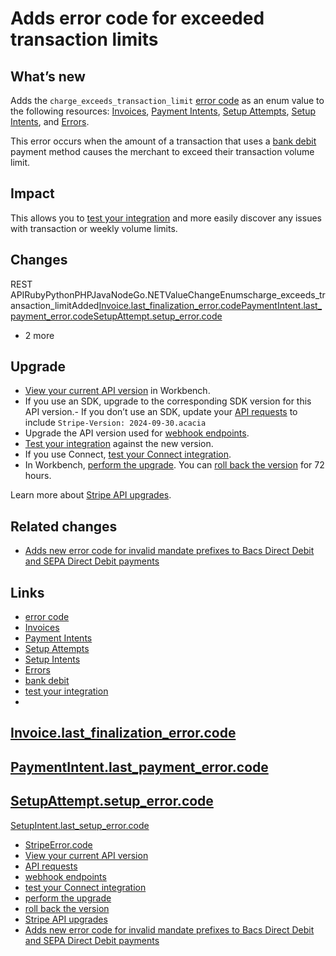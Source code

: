 # Adds error code for exceeded transaction limits

## What’s new

Adds the `charge_exceeds_transaction_limit` [error
code](https://docs.stripe.com/error-codes#charge-exceeds-source-limit) as an
enum value to the following resources:
[Invoices](https://docs.stripe.com/api/invoices), [Payment
Intents](https://docs.stripe.com/api/payment_intents), [Setup
Attempts](https://docs.stripe.com/api/setup_attempts), [Setup
Intents](https://docs.stripe.com/api/setup_intents), and
[Errors](https://docs.stripe.com/api/errors).

This error occurs when the amount of a transaction that uses a [bank
debit](https://docs.stripe.com/payments/bank-debits) payment method causes the
merchant to exceed their transaction volume limit.

## Impact

This allows you to [test your integration](https://docs.stripe.com/testing) and
more easily discover any issues with transaction or weekly volume limits.

## Changes

REST
APIRubyPythonPHPJavaNodeGo.NETValueChangeEnumscharge_exceeds_transaction_limitAdded[Invoice.last_finalization_error.code](https://docs.stripe.com/api/invoices/object#invoice_object-last_finalization_error-code)[PaymentIntent.last_payment_error.code](https://docs.stripe.com/api/payment_intents/object#payment_intent_object-last_payment_error-code)[SetupAttempt.setup_error.code](https://docs.stripe.com/api/setup_attempts/object#setup_attempt_object-setup_error-code)
+ 2 more
## Upgrade

- [View your current API
version](https://docs.stripe.com/upgrades#view-your-api-version-and-the-latest-available-upgrade-in-workbench)
in Workbench.
- If you use an SDK, upgrade to the corresponding SDK version for this API
version.- If you don’t use an SDK, update your [API
requests](https://docs.stripe.com/api/versioning) to include `Stripe-Version:
2024-09-30.acacia`
- Upgrade the API version used for [webhook
endpoints](https://docs.stripe.com/webhooks/versioning).
- [Test your integration](https://docs.stripe.com/testing) against the new
version.
- If you use Connect, [test your Connect
integration](https://docs.stripe.com/connect/testing).
- In Workbench, [perform the
upgrade](https://docs.stripe.com/upgrades#perform-the-upgrade). You can [roll
back the version](https://docs.stripe.com/upgrades#roll-back-your-api-version)
for 72 hours.

Learn more about [Stripe API upgrades](https://docs.stripe.com/upgrades).

## Related changes

- [Adds new error code for invalid mandate prefixes to Bacs Direct Debit and
SEPA Direct Debit
payments](https://docs.stripe.com/changelog/acacia/2024-09-30/error-code-invalid-mandate-reference-prefix)

## Links

- [error code](https://docs.stripe.com/error-codes#charge-exceeds-source-limit)
- [Invoices](https://docs.stripe.com/api/invoices)
- [Payment Intents](https://docs.stripe.com/api/payment_intents)
- [Setup Attempts](https://docs.stripe.com/api/setup_attempts)
- [Setup Intents](https://docs.stripe.com/api/setup_intents)
- [Errors](https://docs.stripe.com/api/errors)
- [bank debit](https://docs.stripe.com/payments/bank-debits)
- [test your integration](https://docs.stripe.com/testing)
-
[Invoice.last_finalization_error.code](https://docs.stripe.com/api/invoices/object#invoice_object-last_finalization_error-code)
-
[PaymentIntent.last_payment_error.code](https://docs.stripe.com/api/payment_intents/object#payment_intent_object-last_payment_error-code)
-
[SetupAttempt.setup_error.code](https://docs.stripe.com/api/setup_attempts/object#setup_attempt_object-setup_error-code)
-
[SetupIntent.last_setup_error.code](https://docs.stripe.com/api/setup_intents/object#setup_intent_object-last_setup_error-code)
- [StripeError.code](https://docs.stripe.com/api/errors#errors-code)
- [View your current API
version](https://docs.stripe.com/upgrades#view-your-api-version-and-the-latest-available-upgrade-in-workbench)
- [API requests](https://docs.stripe.com/api/versioning)
- [webhook endpoints](https://docs.stripe.com/webhooks/versioning)
- [test your Connect integration](https://docs.stripe.com/connect/testing)
- [perform the upgrade](https://docs.stripe.com/upgrades#perform-the-upgrade)
- [roll back the
version](https://docs.stripe.com/upgrades#roll-back-your-api-version)
- [Stripe API upgrades](https://docs.stripe.com/upgrades)
- [Adds new error code for invalid mandate prefixes to Bacs Direct Debit and
SEPA Direct Debit
payments](https://docs.stripe.com/changelog/acacia/2024-09-30/error-code-invalid-mandate-reference-prefix)